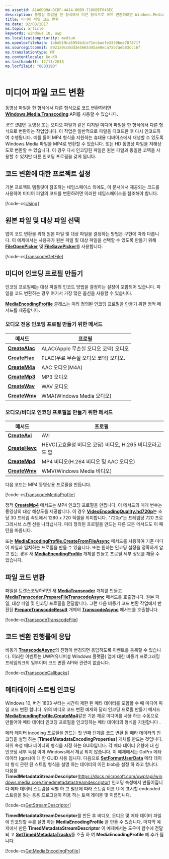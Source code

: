 ```yaml
---
ms.assetid: A1A0D99A-DCBF-4A14-80B9-7106BEF045EC
description: 동영상 파일을 한 형식에서 다른 형식으로 코드 변환하려면 Windows.Media.Transcoding API를 사용할 수 있습니다.
title: 미디어 파일 코드 변환
ms.date: 02/08/2017
ms.topic: article
keywords: windows 10, uwp
ms.localizationpriority: medium
ms.openlocfilehash: 1a6eb19ca5954b3ce71ecbaefe3339bee78f8717
ms.sourcegitcommit: 8921a9cc0dd3e5665345ae8eca7ab7aeb83ccc6f
ms.translationtype: MT
ms.contentlocale: ko-KR
ms.lasthandoff: 12/11/2018
ms.locfileid: "8883190"
---
```

# <a name="transcode-media-files"></a>미디어 파일 코드 변환



동영상 파일을 한 형식에서 다른 형식으로 코드 변환하려면 [**Windows.Media.Transcoding**](https://msdn.microsoft.com/library/windows/apps/br207105) API를 사용할 수 있습니다.

*코드 변환*은 동영상 또는 오디오 파일과 같은 디지털 미디어 파일을 한 형식에서 다른 형식으로 변환하는 작업입니다. 이 작업은 일반적으로 파일을 디코드한 후 다시 인코드하여 수행됩니다. 예를 들어 MP4 형식을 지원하는 휴대용 디바이스에서 재생할 수 있도록 Windows Media 파일을 MP4로 변환할 수 있습니다. 또는 HD 동영상 파일을 저해상도로 변환할 수 있습니다. 이 경우 다시 인코딩된 파일은 원본 파일과 동일한 코덱을 사용할 수 있지만 다른 인코딩 프로필을 갖게 됩니다.

## <a name="set-up-your-project-for-transcoding"></a>코드 변환에 대한 프로젝트 설정

기본 프로젝트 템플릿이 참조하는 네임스페이스 외에도, 이 문서에서 제공되는 코드를 사용하여 미디어 파일의 코드를 변환하려면 이러한 네임스페이스를 참조해야 합니다.

[!code-cs[Using](./code/TranscodeWin10/cs/MainPage.xaml.cs#SnippetUsing)]

## <a name="select-source-and-destination-files"></a>원본 파일 및 대상 파일 선택

앱이 코드 변환을 위해 원본 파일 및 대상 파일을 결정하는 방법은 구현에 따라 다릅니다. 이 예제에서는 사용자가 원본 파일 및 대상 파일을 선택할 수 있도록 만들기 위해 [**FileOpenPicker**](https://msdn.microsoft.com/library/windows/apps/br207847) 및 [**FileSavePicker**](https://msdn.microsoft.com/library/windows/apps/br207871)를 사용합니다.

[!code-cs[TranscodeGetFile](./code/TranscodeWin10/cs/MainPage.xaml.cs#SnippetTranscodeGetFile)]

## <a name="create-a-media-encoding-profile"></a>미디어 인코딩 프로필 만들기

인코딩 프로필에는 대상 파일의 인코드 방법을 결정하는 설정이 포함되어 있습니다. 파일을 코드 변환하는 경우 여기서 가장 많은 옵션을 사용할 수 있습니다.

[**MediaEncodingProfile**](https://msdn.microsoft.com/library/windows/apps/hh701026) 클래스는 미리 정의된 인코딩 프로필을 만들기 위한 정적 메서드를 제공합니다.

### <a name="methods-for-creating-audio-only-encoding-profiles"></a>오디오 전용 인코딩 프로필 만들기 위한 메서드

메서드  |프로필  |
---------|---------|
[**CreateAlac**](https://docs.microsoft.com/uwp/api/windows.media.mediaproperties.mediaencodingprofile.createalac)     |ALAC(Apple 무손실 오디오 코덱) 오디오         |
[**CreateFlac**](https://docs.microsoft.com/uwp/api/windows.media.mediaproperties.mediaencodingprofile.createflac)     |FLAC(무료 무손실 오디오 코덱) 오디오.         |
[**CreateM4a**](https://docs.microsoft.com/uwp/api/windows.media.mediaproperties.mediaencodingprofile.createm4a)     |AAC 오디오(M4A)         |
[**CreateMp3**](https://docs.microsoft.com/uwp/api/windows.media.mediaproperties.mediaencodingprofile.createmp3)     |MP3 오디오         |
[**CreateWav**](https://docs.microsoft.com/uwp/api/windows.media.mediaproperties.mediaencodingprofile.createwav)     |WAV 오디오         |
[**CreateWmv**](https://docs.microsoft.com/uwp/api/windows.media.mediaproperties.mediaencodingprofile.createwmv)     |WMA(Windows Media 오디오)         |

### <a name="methods-for-creating-audio--video-encoding-profiles"></a>오디오/비디오 인코딩 프로필을 만들기 위한 메서드

메서드  |프로필  |
---------|---------|
[**CreateAvi**](https://docs.microsoft.com/uwp/api/windows.media.mediaproperties.mediaencodingprofile.createavi) |AVI |
[**CreateHevc**](https://docs.microsoft.com/uwp/api/windows.media.mediaproperties.mediaencodingprofile.createhevc) |HEVC(고효율성 비디오 코딩) 비디오, H.265 비디오라고도 함 |
[**CreateMp4**](https://docs.microsoft.com/uwp/api/windows.media.mediaproperties.mediaencodingprofile.createmp4) |MP4 비디오(H.264 비디오 및 AAC 오디오) |
[**CreateWmv**](https://docs.microsoft.com/uwp/api/windows.media.mediaproperties.mediaencodingprofile.createwmv) |WMV(Windows Media 비디오) |


다음 코드는 MP4 동영상용 프로필을 만듭니다.

[!code-cs[TranscodeMediaProfile](./code/TranscodeWin10/cs/MainPage.xaml.cs#SnippetTranscodeMediaProfile)]

정적 [**CreateMp4**](https://docs.microsoft.com/uwp/api/windows.media.mediaproperties.mediaencodingprofile.createmp4) 메서드는 MP4 인코딩 프로필을 만듭니다. 이 메서드의 매개 변수는 동영상의 대상 해상도를 제공합니다. 이 경우 [**VideoEncodingQuality.hd720p**](https://msdn.microsoft.com/library/windows/apps/hh701290)는 초당 30 프레임 속도에서 1280 x 720 픽셀을 의미합니다. "720p"는 프레임당 720 프로그레시브 스캔 선을 나타냅니다. 미리 정의된 프로필을 만드는 다른 모든 메서드도 이 패턴을 따릅니다.

또는 [**MediaEncodingProfile.CreateFromFileAsync**](https://msdn.microsoft.com/library/windows/apps/hh701047) 메서드를 사용하여 기존 미디어 파일과 일치하는 프로필을 만들 수 있습니다. 또는 원하는 인코딩 설정을 정확하게 알고 있는 경우 새 [**MediaEncodingProfile**](https://msdn.microsoft.com/library/windows/apps/hh701026) 개체를 만들고 프로필 세부 정보를 채울 수 있습니다.

## <a name="transcode-the-file"></a>파일 코드 변환

파일을 트랜스코딩하려면 새 [**MediaTranscoder**](https://msdn.microsoft.com/library/windows/apps/br207080) 개체를 만들고 [**MediaTranscoder.PrepareFileTranscodeAsync**](https://msdn.microsoft.com/library/windows/apps/hh700936) 메서드를 호출합니다. 원본 파일, 대상 파일 및 인코딩 프로필을 전달합니다. 그런 다음 비동기 코드 변환 작업에서 반환된 [**PrepareTranscodeResult**](https://msdn.microsoft.com/library/windows/apps/hh700941) 개체의 [**TranscodeAsync**](https://msdn.microsoft.com/library/windows/apps/hh700946) 메서드를 호출합니다.

[!code-cs[TranscodeTranscodeFile](./code/TranscodeWin10/cs/MainPage.xaml.cs#SnippetTranscodeTranscodeFile)]

## <a name="respond-to-transcoding-progress"></a>코드 변환 진행률에 응답

비동기 [**TranscodeAsync**](https://msdn.microsoft.com/library/windows/apps/hh700946)의 진행이 변경되면 응답하도록 이벤트를 등록할 수 있습니다. 이러한 이벤트는 UWP(유니버설 Windows 플랫폼) 앱에 대한 비동기 프로그래밍 프레임워크의 일부이며 코드 변환 API와 관련이 없습니다.

[!code-cs[TranscodeCallbacks](./code/TranscodeWin10/cs/MainPage.xaml.cs#SnippetTranscodeCallbacks)]


## <a name="encode-a-metadata-stream"></a>메타데이터 스트림 인코딩
Windows 10, 버전 1803 부터는 시간이 제한 된 메타 데이터를 포함할 수 때 미디어 파일 코드 변환 합니다. 위의 비디오 코드 변환 예제와 달리 인코딩 프로필 만들기 메서드 [**MediaEncodingProfile.CreateMp4**](https://docs.microsoft.com/uwp/api/windows.media.mediaproperties.mediaencodingprofile.createmp4)같은 기본 제공 미디어를 사용 하는 수동으로 만들어야 메타 데이터 인코딩 프로필을 인코딩하는 메타 데이터의 형식을 지원합니다 .

메타 데이터 incoding 프로필을 만드는 첫 번째 단계를 코드 변환 된 메타 데이터의 인코딩을 설명 하는 [**TimedMetadataEncodingProperties**] 개체를 만드는 것입니다. 하위 속성 메타 데이터의 형식을 지정 하는 GUID입니다. 각 메타 데이터 유형에 대 한 인코딩 세부 독점 이며 Windows에서 제공 되지 않습니다. 이 예제에서는 GoPro 메타 데이터 (gprs)에 대 한 GUID 사용 됩니다. 다음으로 [**SetFormatUserData**](https://docs.microsoft.com/uwp/api/windows.media.mediaproperties.timedmetadataencodingproperties.setformatuserdata) 메타 데이터 형식 관련 된 스트림 형식을 설명 하는 데이터의 이진 blob을 설정 하 라고 합니다. 다음을 **TimedMetadataStreamDescriptor**(https://docs.microsoft.com/uwp/api/windows.media.core.timedmetadatastreamdescriptor) 인코딩 속성에서 만들어집니다 메타 데이터 스트림을 식별 하 고 필요에 따라 스트림 이름 UI에 표시할 endcoded 스트림을 읽는 응용 프로그램이 허용 하는 트랙 레이블 및 이름입니다. 
 
[!code-cs[GetStreamDescriptor](./code/TranscodeWin10/cs/MainPage.xaml.cs#SnippetGetStreamDescriptor)]

**TimedMetadataStreamDescriptor**를 만든 후 비디오, 오디오 및 메타 데이터 파일에 인코딩할 수를 설명 하는 **MediaEncodingProfile** 을 만들 수 있습니다. 마지막 예제에서 만든 **TimedMetadataStreamDescriptor** 이 예제에서는 도우미 함수에 전달 되 고 [**SetTimedMetadataTracks**](https://docs.microsoft.com/en-us/uwp/api/windows.media.mediaproperties.mediaencodingprofile.settimedmetadatatracks)를 호출 하 여 **MediaEncodingProfile** 에 추가 됩니다.

[!code-cs[GetMediaEncodingProfile](./code/TranscodeWin10/cs/MainPage.xaml.cs#SnippetGetMediaEncodingProfile)]
 

 





